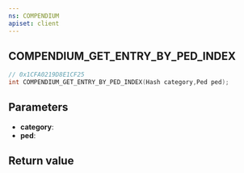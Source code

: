```yaml
---
ns: COMPENDIUM
apiset: client
---
```

## COMPENDIUM_GET_ENTRY_BY_PED_INDEX

```c
// 0x1CFA0219D8E1CF25
int COMPENDIUM_GET_ENTRY_BY_PED_INDEX(Hash category,Ped ped);
```


## Parameters
* **category**:
* **ped**:

## Return value

